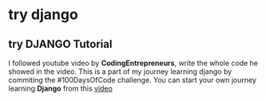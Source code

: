 # try django
## try DJANGO Tutorial 
I followed youtube video by **CodingEntrepreneurs**, write the whole code he showed in the video. 
This is a part of my journey learning django by commiting the #100DaysOfCode challenge. You can start your own journey learning **Django** from this [video](https://www.youtube.com/watch?v=yDv5FIAeyoY)
